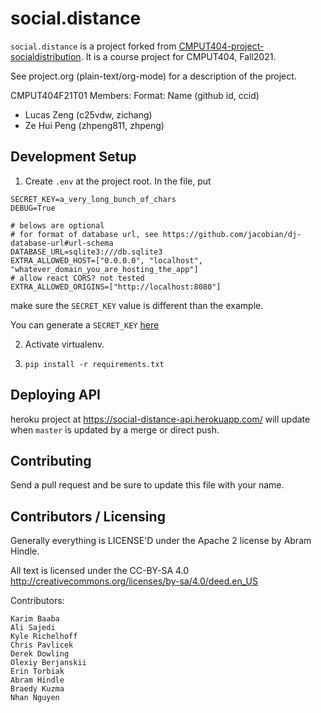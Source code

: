 # social.distance

`social.distance` is a project forked from [CMPUT404-project-socialdistribution](https://github.com/abramhindle/CMPUT404-project-socialdistribution). It is a course project for CMPUT404, Fall2021.

See project.org (plain-text/org-mode) for a description of the project.

CMPUT404F21T01 Members:
Format: Name (github id, ccid)
- Lucas Zeng (c25vdw, zichang)
- Ze Hui Peng (zhpeng811, zhpeng)

## Development Setup

1. Create `.env` at the project root. In the file, put
```
SECRET_KEY=a_very_long_bunch_of_chars
DEBUG=True

# belows are optional
# for format of database url, see https://github.com/jacobian/dj-database-url#url-schema
DATABASE_URL=sqlite3:///db.sqlite3
EXTRA_ALLOWED_HOST=["0.0.0.0", "localhost", "whatever_domain_you_are_hosting_the_app"]
# allow react CORS? not tested
EXTRA_ALLOWED_ORIGINS=["http://localhost:8080"]
```
make sure the `SECRET_KEY` value is different than the example.

You can generate a `SECRET_KEY` [here](https://djecrety.ir/)

2. Activate virtualenv.

3. `pip install -r requirements.txt`

## Deploying API

heroku project at https://social-distance-api.herokuapp.com/ will update when `master` is updated by a merge or direct push.

## Contributing

Send a pull request and be sure to update this file with your name.

## Contributors / Licensing

Generally everything is LICENSE'D under the Apache 2 license by Abram Hindle.

All text is licensed under the CC-BY-SA 4.0 http://creativecommons.org/licenses/by-sa/4.0/deed.en_US

Contributors:

    Karim Baaba
    Ali Sajedi
    Kyle Richelhoff
    Chris Pavlicek
    Derek Dowling
    Olexiy Berjanskii
    Erin Torbiak
    Abram Hindle
    Braedy Kuzma
    Nhan Nguyen 
